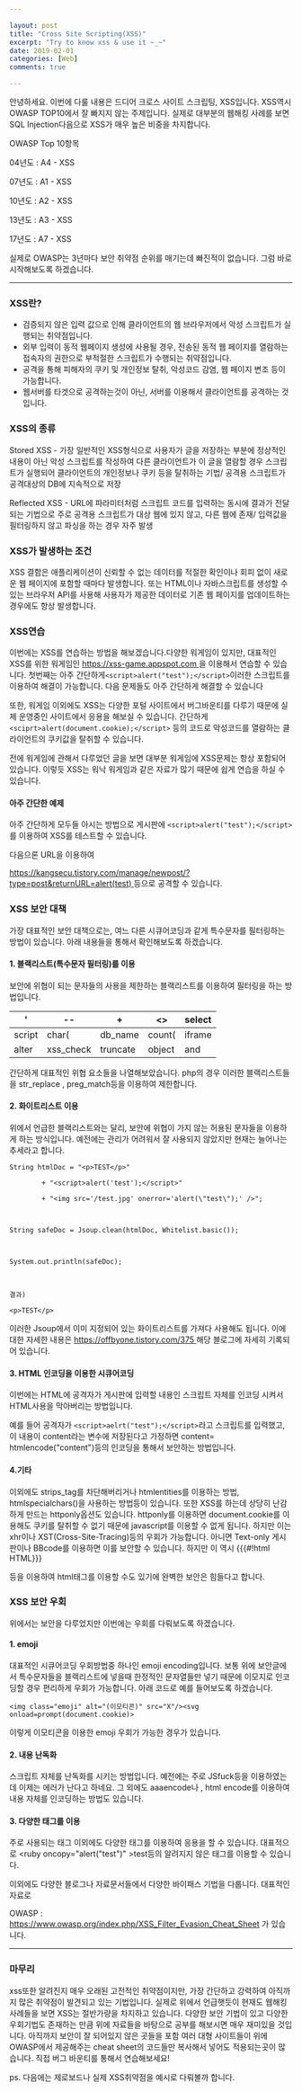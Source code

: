 ```yaml
---

layout: post
title: "Cross Site Scripting(XSS)"
excerpt: "Try to know xss & use it ~_~"
date: 2019-02-01
categories: [Web]
comments: true 

---
```


안녕하세요. 이번에 다룰 내용은 드디어 크로스 사이트 스크립팅, XSS입니다. XSS역시 OWASP TOP10에서 잘 빠지지 않는 주제입니다. 실제로 대부분의 웹해킹 사례를 보면 SQL Injection다음으로 XSS가 매우 높은 비중을 차지합니다.

 OWASP Top 10항목

04년도 : A4 - XSS 

07년도 : A1 - XSS

10년도 : A2 - XSS

13년도 : A3 - XSS

17년도 : A7 - XSS

실제로 OWASP는 3년마다 보안 취약점 순위를 매기는데 빠진적이 없습니다. 그럼 바로 시작해보도록 하겠습니다. 

------

### XSS란?

- 검증되지 않은 입력 값으로 인해 클라이언트의 웹 브라우저에서 악성 스크립트가 실행되는 취약점입니다.
-  외부 입력이 동적 웹페이지 생성에 사용될 경우, 전송된 동적 웹 페이지를 열람하는 접속자의 권한으로 부적절한 스크립트가 수행되는 취약점입니다.
- 공격을 통해 피해자의 쿠키 및 개인정보 탈취, 악성코드 감염, 웹 페이지 변조 등이 가능합니다.
- 웹서버를 타겟으로 공격하는것이 아닌, 서버를 이용해서 클라이언트를 공격하는 것입니다. 

 

### XSS의 종류

Stored XSS  - 가장 일반적인 XSS형식으로 사용자가 글을 저장하는 부분에 정상적인 내용이 아닌 악성 스크립트를 작성하여 다른 클라이언트가 이 글을 열람할 경우 스크립트가 실행되어 클라이언트의 개인정보나 쿠키 등을 탈취하는 기법/ 공격용 스크립트가 공격대상의  DB에 지속적으로 저장

Reflected XSS - URL에 파라미터처럼 스크립트 코드를 입력하는 동시에 결과가 전달되는 기법으로 주로 공격용 스크립트가 대상 웹에 있지 않고, 다른 웹에 존재/ 입력값을 필터링하지 않고 파싱을 하는 경우 자주 발생

 

### XSS가 발생하는 조건

XSS 결함은 애플리케이션이 신뢰할 수 없는 데이터를 적절한 확인이나 회피 없이 새로운 웹 페이지에 포함할 때마다 발생합니다. 또는 HTML이나 자바스크립트를 생성할 수 있는 브라우저 API를 사용해 사용자가 제공한 데이터로 기존 웹 페이지를 업데이트하는 경우에도 항상 발생합니다. 

### XSS연습

이번에는 XSS를 연습하는 방법을 해보겠습니다.다양한 워게임이 있지만, 대표적인 XSS를 위한 워게임인 [https://xss-game.appspot.com ](https://xss-game.appspot.com/)을 이용해서 연습할 수 있습니다. 첫번째는 아주 간단하게```<script>alert("test");</script>```이러한 스크립트를 이용하여 해결이 가능합니다. 다음 문제들도 아주 간단하게 해결할 수 있습니다

또한, 워게임 이외에도 XSS는 다양한 포털 사이트에서 버그바운티를 다루기 때문에 실제 운영중인 사이트에서 응용을 해보실 수 있습니다.  간단하게 ```<sciprt>alert(document.cookie);</script>``` 등의 코드로 악성코드를 열람하는 클라이언트의 쿠키값을 탈취할 수 있습니다. 

전에 워게임에 관해서 다루었던 글을 보면 대부분 워게임에 XSS문제는 항상 포함되어 있습니다. 이렇듯 XSS는 워낙 워게임과 같은 자료가 많기 때문에 쉽게 연습을 하실 수 있습니다. 

#### 아주 간단한 예제

아주 간단하게 모두들 아시는 방법으로 게시판에 ```<script>alert("test");</script>```를 이용하여 XSS를 테스트할 수 있습니다.  

다음으론 URL을 이용하여 

[https://kangsecu.tistory.com/manage/newpost/?type=post&returnURL=alert(test) ](https://kangsecu.tistory.com/manage/newpost/?type=post&returnURL=%2Fmanage%2Fposts%2F)등으로 공격할 수 있습니다.

### XSS 보안 대책

가장 대표적인 보안 대책으로는, 여느 다른 시큐어코딩과 같게 특수문자를 필터링하는 방법이 있습니다. 아래 내용들을 통해서 확인해보도록 하겠습니다. 

#### 1. 블랙리스트(특수문자 필터링)를 이용

보안에 위협이 되는 문자들의 사용을 제한하는 블랙리스트를 이용하여 필터링을 하는 방법입니다. 

| '      | --        | +        | <>     | select |
| ------ | --------- | -------- | ------ | ------ |
| script | char(     | db_name  | count( | iframe |
| alter  | xss_check | truncate | object | and    |

간단하게 대표적인 위협 요소들을 나열해보았습니다. php의 경우 이러한 블랙리스트들을 str_replace , preg_match등을 이용하여 제한합니다. 

#### 2. 화이트리스트 이용

위에서 언급한 블랙리스트와는 달리, 보안에 위협이 가지 않는 허용된 문자들을 이용하게 하는 방식입니다. 예전에는 관리가 어려워서 잘 사용되지 않았지만 현재는 늘어나는 추세라고 합니다. 

```
String htmlDoc = "<p>TEST</p>"

		+ "<script>alert('test');</script>"

		+ "<img src='/test.jpg' onerror='alert(\"test\");' />";



String safeDoc = Jsoup.clean(htmlDoc, Whitelist.basic());



System.out.println(safeDoc);



결과)

<p>TEST</p>
```

이러한 Jsoup에서 이미 지정되어 있는 화이트리스트를 가져다 사용해도 됩니다. 이에 대한 자세한 내용은 [https://offbyone.tistory.com/375 ](https://offbyone.tistory.com/375)해당 블로그에 자세히 기록되어 있습니다.

#### 3. HTML 인코딩을 이용한 시큐어코딩

이번에는 HTML에 공격자가 게시판에 입력할 내용인 스크립트 자체를 인코딩 시켜서 HTML사용을 막아버리는 방법입니다.

예를 들어 공격자가 ```<script>aelrt("test");</script>```라고 스크립트를 입력했고, 이 내용이 content라는 변수에 저장된다고 가정하면 content= htmlencode("content")등의 인코딩을 통해서 보안하는 방법입니다. 

#### 4.기타

이외에도 strips_tag를 차단해버리거나 htmlentities를 이용하는 방법, htmlspecialchars()을 사용하는 방법등이 있습니다. 또한 XSS를 하는데 상당히 난감하게 만드는 httponly옵션도 있습니다. httponly를 이용하면 document.cookie를 이용해도 쿠키를 탈취할 수 없기 때문에 javascript를 이용할 수 없게 됩니다. 하지만 이는 xhr이나 XST(Cross-Site-Tracing)등의 우회가 가능합니다. 아니면 Text-only 게시판이나 BBcode를 이용하면 이를 보안할 수 있습니다. 하지만 이 역시 {{{#!html HTML}}}

등을 이용하여 html태그를 이용할 수도 있기에 완벽한 보안은 힘들다고 합니다. 

 

### XSS 보안 우회

위에서는 보안을 다루었지만 이번에는 우회를 다뤄보도록 하겠습니다.  

#### 1. emoji

대표적인 시큐어코딩 우회방법중 하나인 emoji encoding입니다. 보통 위에 보안글에서 특수문자들을 블랙리스트에 넣을때 한정적인 문자열들만 넣기 때문에 이모지로 인코딩할 경우 편리하게 우회가 가능합니다. 아래 코드로 예를 들어보도록 하겠습니다. 

```
<img class="emoji" alt="(이모티콘)" src="X"/><svg onload=prompt(document.cookie)>
```

이렇게 이모티콘을 이용한 emoji 우회가 가능한 경우가 있습니다. 

#### 2. 내용 난독화 

스크립트 자체를 난독화를 시키는 방법입니다. 예전에는 주로 JSfuck등을 이용하였는데 이제는 에러가 난다고 하네요. 그 외에도 aaaencode나 , html encode를 이용하여 내용 자체를 인코딩하는 방법도 있습니다.

 

#### 3. 다양한 태그를 이용

주로 사용되는 태그 이외에도 다양한 태그를 이용하여 응용을 할 수 있습니다. 대표적으로 <ruby oncopy="alert("test")" >test</ruby>등의 알려지지 않은 태그를 이용할 수 있습니다. 

이외에도 다양한 블로그나 자료문서들에서 다양한 바이패스 기법을 다룹니다. 대표적인 자료로 

OWASP : https://www.owasp.org/index.php/XSS_Filter_Evasion_Cheat_Sheet 가 있습니다. 

------

### 마무리

xss또한 알려진지 매우 오래된 고전적인 취약점이지만, 가장 간단하고 강력하여 아직까지 많은 취약점이 발견되고 있는 기법입니다. 실제로 위에서 언급햇듯이 현재도 웹해킹 사례들을 보면 XSS는 절반가량을 차지하고 있습니다. 다양한 보안 기법이 있고 다양한 우회기법도 존재하는 만큼 위에 자료들을 바탕으로 공부를 해보시면 매우 재미있을 것입니다. 아직까지 보안이 잘 되어있지 않은 곳들을 포함 여러 대형 사이트들이 위에 OWASP에서 제공해주는 cheat sheet의 코드들만 복사해서 넣어도 적용되는곳이 많습니다. 직접 버그 바운티를 통해서 연습해보세요! 

ps. 다음에는 제로보드나 실제 XSS취약점을 예시로 다뤄볼까 합니다. 
